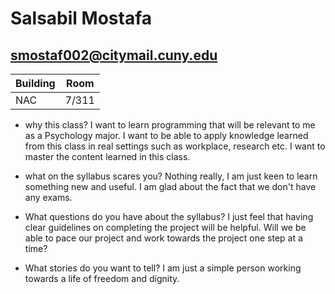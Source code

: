 # Salsabil Mostafa
## smostaf002@citymail.cuny.edu

| Building | Room |
| --- | ---- |
| NAC | 7/311|

* why this class? I want to learn programming that will be relevant to me as a Psychology major. I want to be able to apply knowledge learned from this class in real settings such as workplace, research etc. I want to master the content learned in this class.

* what on the syllabus scares you? Nothing really, I am just keen to learn something new and useful. I am glad about the fact that we don't have any exams.

* What questions do you have about the syllabus? I just feel that having clear guidelines on completing the project will be helpful. Will we be able to pace our project and work towards the project one step at a time?


* What stories do you want to tell? I am just a simple person working towards a life of freedom and dignity.
